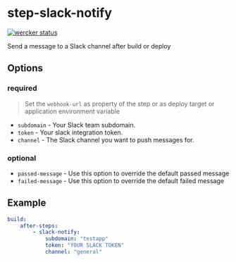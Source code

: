 # step-slack-notify

[![wercker status](https://app.wercker.com/status/4c6285fa5dfd3e7c587a43c217ca75cf "wercker status")](https://app.wercker.com/project/bykey/4c6285fa5dfd3e7c587a43c217ca75cf)

Send a message to a Slack channel after build or deploy

## Options

### required

> Set the `webhook-url` as property of the step or as deploy target or application environment variable

- `subdomain` - Your Slack team subdomain.
- `token` - Your slack integration token.
- `channel` - The Slack channel you want to push messages for.

### optional

- `passed-message` - Use this option to override the default passed message
- `failed-message` - Use this option to override the default failed message

## Example

```yml
build:
	after-steps:
		- slack-notify:
			subdomain: "testapp"
			token: "YOUR SLACK TOKEN"
			channel: "general"
```